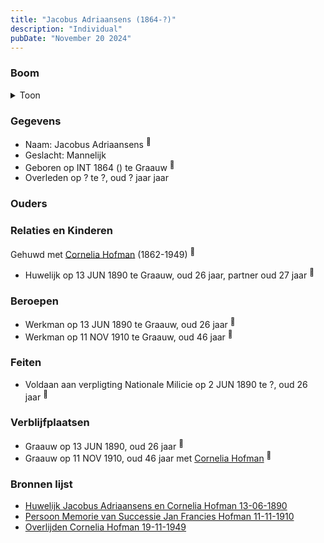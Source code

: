 ```yaml
---
title: "Jacobus Adriaansens (1864-?)"
description: "Individual"
pubDate: "November 20 2024"
---
```


### Boom
<details><summary>Toon</summary>

![test](https://www.plantuml.com/plantuml/svg/ZP9DQm8n48Rl-HM37jeUXDNTBIgYLhksbM9xiBtAx6RKO3uaoI8Y_lT6NQodqbF2pBnvdeGCdKVhIoMPsmYzHOiASYmsAsjApST66WlUedQXHTgpjU04XR25fCkUrDRlGP7AoRfBoNcoPFn-I-pcr4AYSt1W030obfEThqMnqUHShwTGw7uVOdPax0u-poZ7s2LIcs9XyjB14xS2WmffLmDqy1P5hJI5QxoUnPDqCWgCmrAGv4VeTNFCzulSU2-fsuUtsHoQxSS4xX_WnIAMkvjHjocbNA3cYy8Qvt8Jt49c08EJLkKoDbQJ50YlPgbGNpsI1A0-6MLn5l_1RwNmd8rF2gr_yviTc7ryXoNfL1aW3U-eLwGvgk1MgVMwE-9SwDKf5CFqQnP0dUYiE8cYg9r2NOhLskz9IhCBcaTMFM6ZKKsmwYw_1JOCcF0_VW00)
</details>

### Gegevens
- Naam: Jacobus Adriaansens <sup><a href="../s00424/" style="text-decoration:none" title="Huwelijk Jacobus Adriaansens en Cornelia Hofman 13-06-1890">:link:</a></sup>
- Geslacht: Mannelijk
- Geboren op INT 1864 () te Graauw <sup><a href="../s00424/" style="text-decoration:none" title="Huwelijk Jacobus Adriaansens en Cornelia Hofman 13-06-1890">:link:</a></sup>
- Overleden op ? te ?, oud ? jaar jaar 

### Ouders

### Relaties en Kinderen

Gehuwd met [Cornelia Hofman](../i00244/) (1862-1949) <sup><a href="../s00424/" style="text-decoration:none" title="Huwelijk Jacobus Adriaansens en Cornelia Hofman 13-06-1890">:link:</a></sup>
- Huwelijk op 13 JUN 1890 te Graauw, oud 26 jaar, partner oud 27 jaar <sup><a href="../s00424/" style="text-decoration:none" title="Huwelijk Jacobus Adriaansens en Cornelia Hofman 13-06-1890">:link:</a></sup>

### Beroepen
- Werkman op 13 JUN 1890 te Graauw, oud 26 jaar <sup><a href="../s00424/" style="text-decoration:none" title="Huwelijk Jacobus Adriaansens en Cornelia Hofman 13-06-1890">:link:</a></sup>
- Werkman op 11 NOV 1910 te Graauw, oud 46 jaar <sup><a href="../s00429/" style="text-decoration:none" title="Persoon Memorie van Successie Jan Francies Hofman 11-11-1910">:link:</a></sup>

### Feiten
- Voldaan aan verpligting Nationale Milicie op 2 JUN 1890 te ?, oud 26 jaar <sup><a href="../s00424/" style="text-decoration:none" title="Huwelijk Jacobus Adriaansens en Cornelia Hofman 13-06-1890">:link:</a></sup>

### Verblijfplaatsen
- Graauw  op 13 JUN 1890, oud 26 jaar  <sup><a href="../s00424/" style="text-decoration:none" title="Huwelijk Jacobus Adriaansens en Cornelia Hofman 13-06-1890">:link:</a></sup>
- Graauw  op 11 NOV 1910, oud 46 jaar met [Cornelia Hofman](../i00244/) <sup><a href="../s00429/" style="text-decoration:none" title="Persoon Memorie van Successie Jan Francies Hofman 11-11-1910">:link:</a></sup>

### Bronnen lijst
- [Huwelijk Jacobus Adriaansens en Cornelia Hofman 13-06-1890](../s00424/)
- [Persoon Memorie van Successie Jan Francies Hofman 11-11-1910](../s00429/)
- [Overlijden Cornelia Hofman 19-11-1949](../s00431/)